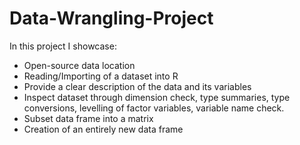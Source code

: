 # Data-Wrangling-Project


In this project I showcase:
- Open-source data location
- Reading/Importing of a dataset into R
- Provide a clear description of the data and its variables
- Inspect dataset through dimension check, type summaries, type conversions, levelling of factor variables, variable name check. 
- Subset data frame into a matrix
- Creation of an entirely new data frame
